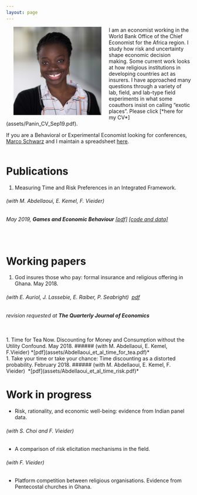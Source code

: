 ```yaml
---
layout: page
---
```



<img align="left" width="240" height="240" src="assets/ammapanin.jpg" style="margin: 0px 20px">
I am an economist working in the World Bank Office of the Chief
Economist for the Africa region. I study how risk and
uncertainty shape economic decision making. Some current work looks at
how religious institutions in developing countries act as insurers. I
have approached many questions through a variety of lab, field, and
lab-type field experiments in what some coauthors insist on calling
“exotic places”. Please click [*here for my CV*](assets/Panin_CV_Sep19.pdf).

If you are a Behavioral or Experimental Economist looking for
conferences, [Marco Schwarz](https://sites.google.com/site/marcoaschwarz/) and I maintain a spreadsheet [here](https://tinyurl.com/behavioral-experimental).
<br><br>


# Publications

1. Measuring Time and Risk Preferences in an Integrated
   Framework.
###### (with M. Abdellaoui, E. Kemel, F. Vieider) &nbsp;
###### May 2019, **Games and Economic Behaviour** *[\[pdf\]](assets/Abdellaoui_et_al_integrated_time.pdf)* *[\[code and data\]](https://osf.io/9hfcg/)*&nbsp;

<br>

# Working papers
1. God insures those who pay: formal insurance and religious offering
in Ghana. May 2018.
###### (with E. Auriol, J. Lassebie, E. Raiber, P. Seabright) &nbsp;*[pdf](assets/Auriol_et_al_God_insures.pdf)*&nbsp;
###### revision requested at **The Quarterly Journal of Economics**
<br>
1. Time for Tea Now. Discounting for Money and Consumption without the Utility Confound. May 2018.
###### (with M. Abdellaoui, E. Kemel, F.Vieider)&nbsp;*[pdf](assets/Abdellaoui_et_al_time_for_tea.pdf)*
<br>
1. Take your time or take your chance: Time discounting as a distorted probability. February 2018.
###### (with M. Abdellaoui, E. Kemel, F. Vieider) &nbsp;*[pdf](assets/Abdellaoui_et_al_time_risk.pdf)*




# Work in progress

* Risk, rationality, and economic well-being: evidence from Indian
panel data.
###### (with S. Choi and F. Vieider)

* A comparison of risk elicitation mechanisms in the field.
###### (with F. Vieider)

* Platform competition between religious organisations. Evidence from
  Pentecostal churches in Ghana.

